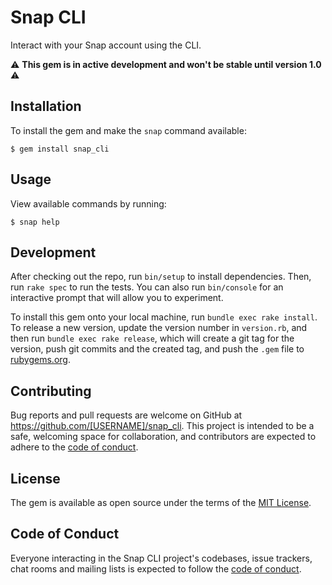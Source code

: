 # Snap CLI

Interact with your Snap account using the CLI.

:warning: **This gem is in active development and won't be stable until version 1.0** :warning:

## Installation

To install the gem and make the `snap` command available:

    $ gem install snap_cli

## Usage

View available commands by running:

    $ snap help

## Development

After checking out the repo, run `bin/setup` to install dependencies. Then, run `rake spec` to run the tests. You can also run `bin/console` for an interactive prompt that will allow you to experiment.

To install this gem onto your local machine, run `bundle exec rake install`. To release a new version, update the version number in `version.rb`, and then run `bundle exec rake release`, which will create a git tag for the version, push git commits and the created tag, and push the `.gem` file to [rubygems.org](https://rubygems.org).

## Contributing

Bug reports and pull requests are welcome on GitHub at https://github.com/[USERNAME]/snap_cli. This project is intended to be a safe, welcoming space for collaboration, and contributors are expected to adhere to the [code of conduct](https://github.com/[USERNAME]/snap_cli/blob/master/CODE_OF_CONDUCT.md).

## License

The gem is available as open source under the terms of the [MIT License](https://opensource.org/licenses/MIT).

## Code of Conduct

Everyone interacting in the Snap CLI project's codebases, issue trackers, chat rooms and mailing lists is expected to follow the [code of conduct](https://github.com/[USERNAME]/snap_cli/blob/master/CODE_OF_CONDUCT.md).
